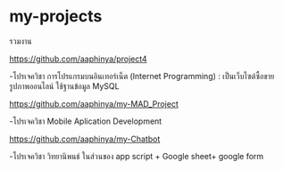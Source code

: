 # my-projects
รวมงาน

https://github.com/aaphinya/project4

-โปรเจควิชา การโปรแกรมบนอินเทอร์เน็ต (Internet Programming) : เป็นเว็บไซต์ซื้อขายรูปภาพออนไลน์ ใช้ฐานข้อมูล MySQL


https://github.com/aaphinya/my-MAD_Project

-โปรเจควิชา Mobile Aplication Development 


https://github.com/aaphinya/my-Chatbot

-โปรเจควิชา วิทยานิพนธ์ ในส่วนของ app script + Google sheet+ google form 
